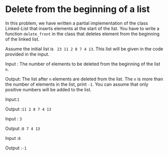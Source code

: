 # Delete from the beginning of a list
In this problem, we have written a partial implementation of the class Linked-List that inserts elements at the start of the list. You have to write a function `delete_front` in the class that deletes element from the beginning of the linked list.

 Assume the initial list is ` 23 11 2 8 7 4 13`. This list will be given in the code provided in the input.

 Input : The number of elements to be deleted from the beginning of the list `n`. 

Output: The list after `n` elements are deleted from the list. The `n` is more than the number of elements in the list, print `-1`. You can assume that only positive numbers will be added to the list.

Input:`1`

Output :`11 2 8 7 4 13`



Input : `3`

Output :`8 7 4 13`


Input :`8`

Output :`-1`